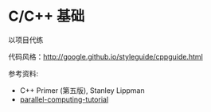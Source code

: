# C/C++ 基础

以项目代练

代码风格：http://google.github.io/styleguide/cppguide.html

参考资料:
- C++ Primer (第五版), Stanley Lippman
- [parallel-computing-tutorial](https://github.com/mit-han-lab/parallel-computing-tutorial)
